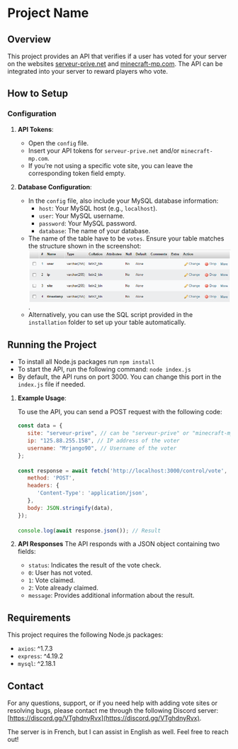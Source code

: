 # Project Name

## Overview

This project provides an API that verifies if a user has voted for your server on the websites [serveur-prive.net](https://www.serveur-prive.net) and [minecraft-mp.com](https://minecraft-mp.com). The API can be integrated into your server to reward players who vote.

## How to Setup

### Configuration

1. **API Tokens**:  
   - Open the `config` file.
   - Insert your API tokens for `serveur-prive.net` and/or `minecraft-mp.com`.  
   - If you’re not using a specific vote site, you can leave the corresponding token field empty.

2. **Database Configuration**:  
   - In the `config` file, also include your MySQL database information:
     - `host`: Your MySQL host (e.g., `localhost`).
     - `user`: Your MySQL username.
     - `password`: Your MySQL password.
     - `database`: The name of your database.
   - The name of the table have to be `votes`. Ensure your table matches the structure shown in the screenshot: ![Table Structure](./installation/sql.png).
   - Alternatively, you can use the SQL script provided in the `installation` folder to set up your table automatically.

## Running the Project

- To install all Node.js packages run `npm install`
- To start the API, run the following command: `node index.js`
- By default, the API runs on port 3000. You can change this port in the `index.js` file if needed.

1. **Example Usage**:  

   To use the API, you can send a POST request with the following code:

   ```javascript
   const data = {
      site: "serveur-prive", // can be "serveur-prive" or "minecraft-mp"
      ip: "125.88.255.158", // IP address of the voter
      username: "Mrjango90", // Username of the voter
   };

   const response = await fetch('http://localhost:3000/control/vote', { // Link to your API
      method: 'POST',
      headers: {
         'Content-Type': 'application/json',
      },
      body: JSON.stringify(data),
   });

   console.log(await response.json()); // Result

2. **API Responses**
   The API responds with a JSON object containing two fields:
   - `status`: Indicates the result of the vote check.
   - `0`: User has not voted.
   - `1`: Vote claimed.
   - `2`: Vote already claimed.
   - `message`: Provides additional information about the result.

## Requirements

This project requires the following Node.js packages:

- `axios`: ^1.7.3
- `express`: ^4.19.2
- `mysql`: ^2.18.1

## Contact

For any questions, support, or if you need help with adding vote sites or resolving bugs, please contact me through the following Discord server: [https://discord.gg/VTghdnyRvx](https://discord.gg/VTghdnyRvx). 

The server is in French, but I can assist in English as well. Feel free to reach out!

